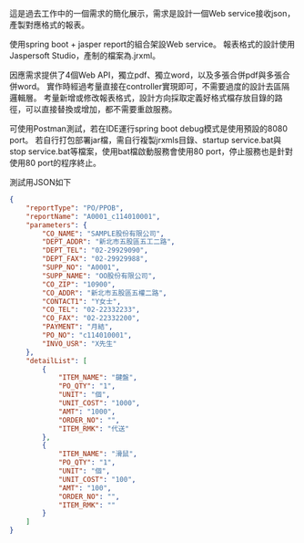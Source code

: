 這是過去工作中的一個需求的簡化展示，需求是設計一個Web service接收json，產製對應格式的報表。

使用spring boot + jasper report的組合架設Web service。
報表格式的設計使用Jaspersoft Studio，產制的檔案為.jrxml。

因應需求提供了4個Web API，獨立pdf、獨立word，以及多張合併pdf與多張合併word。
實作時經過考量直接在controller實現即可，不需要過度的設計去區隔邏輯層。
考量新增或修改報表格式，設計方向採取定義好格式檔存放目錄的路徑，可以直接替換或增加，都不需要重啟服務。

可使用Postman測試，若在IDE運行spring boot debug模式是使用預設的8080 port。
若自行打包部署jar檔，需自行複製jrxmls目錄、startup service.bat與stop service.bat等檔案，使用bat檔啟動服務會使用80 port，停止服務也是針對使用80 port的程序終止。

測試用JSON如下

```JSON
{
    "reportType": "PO/PPOB",
    "reportName": "A0001_c114010001",
    "parameters": {
        "CO_NAME": "SAMPLE股份有限公司",
        "DEPT_ADDR": "新北市五股區五工二路",
        "DEPT_TEL": "02-29929090",
        "DEPT_FAX": "02-29929988",
        "SUPP_NO": "A0001",
        "SUPP_NAME": "OO股份有限公司",
        "CO_ZIP": "10900",
        "CO_ADDR": "新北市五股區五權二路",
        "CONTACT1": "Y女士",
        "CO_TEL": "02-22332233",
        "CO_FAX": "02-22332200",
        "PAYMENT": "月結",
        "PO_NO": "c114010001",
        "INVO_USR": "X先生"
    },
    "detailList": [
        {
            "ITEM_NAME": "鍵盤",
            "PO_QTY": "1",
            "UNIT": "個",
            "UNIT_COST": "1000",
            "AMT": "1000",
            "ORDER_NO": "",
            "ITEM_RMK": "代送"
        },
        {
            "ITEM_NAME": "滑鼠",
            "PO_QTY": "1",
            "UNIT": "個",
            "UNIT_COST": "100",
            "AMT": "100",
            "ORDER_NO": "",
            "ITEM_RMK": ""
        }
    ]
}
```